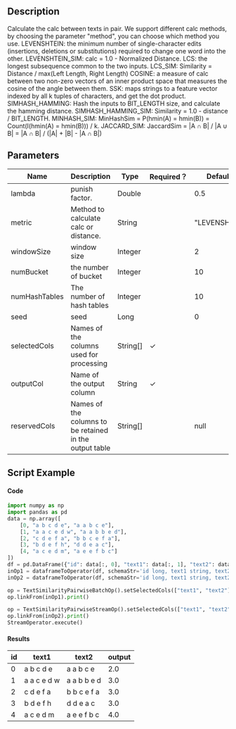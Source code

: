 ## Description
Calculate the calc between texts in pair.
 We support different calc methods, by choosing the parameter "method", you can choose
 which method you use.
 LEVENSHTEIN: the minimum number of single-character edits (insertions, deletions or substitutions)
 required to change one word into the other.
 LEVENSHTEIN_SIM: calc = 1.0 - Normalized Distance.
 LCS: the longest subsequence common to the two inputs.
 LCS_SIM: Similarity = Distance / max(Left Length, Right Length)
 COSINE: a measure of calc between two non-zero vectors of an inner product
 space that measures the cosine of the angle between them.
 SSK: maps strings to a feature vector indexed by all k tuples of characters, and
 get the dot product.
 SIMHASH_HAMMING: Hash the inputs to BIT_LENGTH size, and calculate the hamming distance.
 SIMHASH_HAMMING_SIM: Similarity = 1.0 - distance / BIT_LENGTH.
 MINHASH_SIM: MinHashSim = P(hmin(A) = hmin(B)) = Count(I(hmin(A) = hmin(B))) / k.
 JACCARD_SIM: JaccardSim = |A ∩ B| / |A ∪ B| = |A ∩ B| / (|A| + |B| - |A ∩ B|)

## Parameters
| Name | Description | Type | Required？ | Default Value |
| --- | --- | --- | --- | --- |
| lambda | punish factor. | Double |  | 0.5 |
| metric | Method to calculate calc or distance. | String |  | "LEVENSHTEIN_SIM" |
| windowSize | window size | Integer |  | 2 |
| numBucket | the number of bucket | Integer |  | 10 |
| numHashTables | The number of hash tables | Integer |  | 10 |
| seed | seed | Long |  | 0 |
| selectedCols | Names of the columns used for processing | String[] | ✓ |  |
| outputCol | Name of the output column | String | ✓ |  |
| reservedCols | Names of the columns to be retained in the output table | String[] |  | null |

## Script Example
#### Code
```python
import numpy as np
import pandas as pd
data = np.array([
    [0, "a b c d e", "a a b c e"],
    [1, "a a c e d w", "a a b b e d"],
    [2, "c d e f a", "b b c e f a"],
    [3, "b d e f h", "d d e a c"],
    [4, "a c e d m", "a e e f b c"]
])
df = pd.DataFrame({"id": data[:, 0], "text1": data[:, 1], "text2": data[:, 2]})
inOp1 = dataframeToOperator(df, schemaStr='id long, text1 string, text2 string', op_type='batch')
inOp2 = dataframeToOperator(df, schemaStr='id long, text1 string, text2 string', op_type='stream')

op = TextSimilarityPairwiseBatchOp().setSelectedCols(["text1", "text2"]).setMetric("LEVENSHTEIN").setOutputCol("output")
op.linkFrom(inOp1).print()

op = TextSimilarityPairwiseStreamOp().setSelectedCols(["text1", "text2"]).setMetric("COSINE").setOutputCol("output")
op.linkFrom(inOp2).print()
StreamOperator.execute()
```
#### Results
id|text1|text2|output
---|-----|-----|------
0|a b c d e|a a b c e|2.0
1|a a c e d w|a a b b e d|3.0
2|c d e f a|b b c e f a|3.0
3|b d e f h|d d e a c|3.0
4|a c e d m|a e e f b c|4.0




